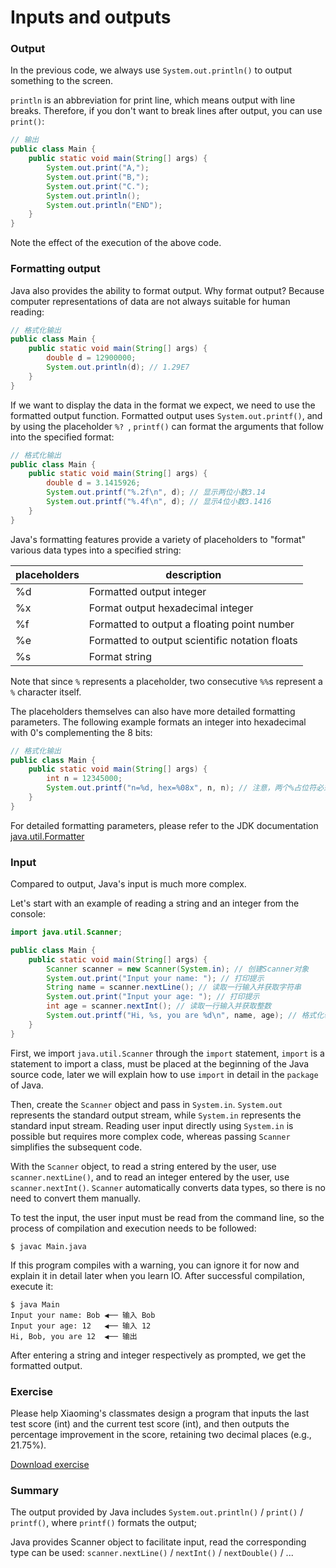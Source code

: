 <!-- TRANSLATED by md-translate -->
# Inputs and outputs

### Output

In the previous code, we always use `System.out.println()` to output something to the screen.

`println` is an abbreviation for print line, which means output with line breaks. Therefore, if you don't want to break lines after output, you can use `print()`:

```java
// 输出
public class Main {
    public static void main(String[] args) {
        System.out.print("A,");
        System.out.print("B,");
        System.out.print("C.");
        System.out.println();
        System.out.println("END");
    }
}
```

Note the effect of the execution of the above code.

### Formatting output

Java also provides the ability to format output. Why format output? Because computer representations of data are not always suitable for human reading:

```java
// 格式化输出
public class Main {
    public static void main(String[] args) {
        double d = 12900000;
        System.out.println(d); // 1.29E7
    }
}
```

If we want to display the data in the format we expect, we need to use the formatted output function. Formatted output uses `System.out.printf()`, and by using the placeholder `%? `, `printf()` can format the arguments that follow into the specified format:

```java
// 格式化输出
public class Main {
    public static void main(String[] args) {
        double d = 3.1415926;
        System.out.printf("%.2f\n", d); // 显示两位小数3.14
        System.out.printf("%.4f\n", d); // 显示4位小数3.1416
    }
}
```

Java's formatting features provide a variety of placeholders to "format" various data types into a specified string:

| placeholders | description |
|-------|------|
| %d | Formatted output integer | %x | Formatted output hexadecimal integer | %x
| %x | Format output hexadecimal integer |
| %f | Formatted to output a floating point number | %e | Formatted to output a floating point number
| %e | Formatted to output scientific notation floats | %s | Formatted to output hexadecimal integers | %f | Formatted to output floats
| %s | Format string | %f | Format float in scientific notation | %e | Format float in scientific notation | %e

Note that since `%` represents a placeholder, two consecutive `%%`s represent a `%` character itself.

The placeholders themselves can also have more detailed formatting parameters. The following example formats an integer into hexadecimal with 0's complementing the 8 bits:

```java
// 格式化输出
public class Main {
    public static void main(String[] args) {
        int n = 12345000;
        System.out.printf("n=%d, hex=%08x", n, n); // 注意，两个%占位符必须传入两个数
    }
}
```

For detailed formatting parameters, please refer to the JDK documentation [java.util.Formatter](https://docs.oracle.com/en/java/javase/21/docs/api/java.base/java/util/Formatter.html#syntax )

### Input

Compared to output, Java's input is much more complex.

Let's start with an example of reading a string and an integer from the console:

```java
import java.util.Scanner;

public class Main {
    public static void main(String[] args) {
        Scanner scanner = new Scanner(System.in); // 创建Scanner对象
        System.out.print("Input your name: "); // 打印提示
        String name = scanner.nextLine(); // 读取一行输入并获取字符串
        System.out.print("Input your age: "); // 打印提示
        int age = scanner.nextInt(); // 读取一行输入并获取整数
        System.out.printf("Hi, %s, you are %d\n", name, age); // 格式化输出
    }
}
```

First, we import `java.util.Scanner` through the `import` statement, `import` is a statement to import a class, must be placed at the beginning of the Java source code, later we will explain how to use `import` in detail in the `package` of Java.

Then, create the `Scanner` object and pass in `System.in`. `System.out` represents the standard output stream, while `System.in` represents the standard input stream. Reading user input directly using `System.in` is possible but requires more complex code, whereas passing `Scanner` simplifies the subsequent code.

With the `Scanner` object, to read a string entered by the user, use `scanner.nextLine()`, and to read an integer entered by the user, use `scanner.nextInt()`. `Scanner` automatically converts data types, so there is no need to convert them manually.

To test the input, the user input must be read from the command line, so the process of compilation and execution needs to be followed:

```plain
$ javac Main.java
```

If this program compiles with a warning, you can ignore it for now and explain it in detail later when you learn IO. After successful compilation, execute it:

```plain
$ java Main
Input your name: Bob ◀── 输入 Bob
Input your age: 12   ◀── 输入 12
Hi, Bob, you are 12  ◀── 输出
```

After entering a string and integer respectively as prompted, we get the formatted output.

### Exercise

Please help Xiaoming's classmates design a program that inputs the last test score (int) and the current test score (int), and then outputs the percentage improvement in the score, retaining two decimal places (e.g., 21.75%).

[Download exercise](flow-input-output.zip)

### Summary

The output provided by Java includes `System.out.println()` / `print()` / `printf()`, where `printf()` formats the output;

Java provides Scanner object to facilitate input, read the corresponding type can be used: `scanner.nextLine()` / `nextInt()` / `nextDouble()` / ...